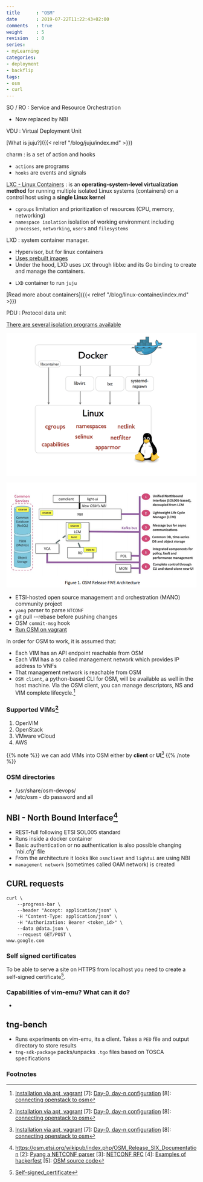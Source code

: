```yaml
---
title      : "OSM"
date       : 2019-07-22T11:22:43+02:00
comments   : true
weight     : 5
revision   : 0
series:
- myLearning
categories:
- deployment
- backflip
tags:
- osm
- curl
---
```


SO / RO
: Service and Resource Orchestration
* Now replaced by NBI

VDU
: Virtual Deployment Unit

[What is juju?]({{< relref "/blog/juju/index.md" >}})

charm
: is a set of action and hooks
+ `actions` are programs
+ `hooks` are events and signals

[LXC - Linux Containers](https://en.wikipedia.org/wiki/LXC)
: is an **operating-system-level virtualization method** for running multiple isolated Linux systems (containers) on a control host using a **single Linux kernel**
* `cgroups` limitation and prioritization of resources (CPU, memory, networking)
* `namespace isolation` isolation of working environment including `processes`, `networking`, `users` and `filesystems`

LXD
: system container manager.
* Hypervisor, but for linux containers
* [Uses prebuilt images](https://uk.images.linuxcontainers.org/)
* Under the hood, LXD uses `LXC` through liblxc and its Go binding to create and manage the containers.
+ `LXD` container to run `juju`

[Read more about containers]({{< relref "/blog/linux-container/index.md" >}})

PDU
: Protocol data unit

[There are several isolation programs available](https://blog.docker.com/2014/03/docker-0-9-introducing-execution-drivers-and-libcontainer/)

![Isolation programs](docker-execdriver-diagram.png)

![OSM Architecture](OSM-architecture.png)

* ETSI-hosted open source management and orchestration (MANO) community project
* `yang` parser to parse `NTCONF`
* git pull --rebase before pushing changes
* OSM `commit-msg` hook
* [Run OSM on vagrant](https://osm.etsi.org/wikipub/index.php/How_to_run_OSM_on_Vagrant)

In order for OSM to work, it is assumed that:

+ Each VIM has an API endpoint reachable from OSM
+ Each VIM has a so called management network which provides IP address to VNFs
+ That management network is reachable from OSM
+ `OSM client`, a python-based CLI for OSM, will be available as well in the host machine. Via the OSM client, you can manage descriptors, NS and VIM complete lifecycle.[^6]

### Supported VIMs[^6]

1. OpenVIM
2. OpenStack
3. VMware vCloud
4. AWS

{{% note %}}
we can add VIMs into OSM either by **client** or **UI**[^6]
{{% /note %}}

### OSM directories

* /usr/share/osm-devops/
* /etc/osm - db password and all


## NBI - North Bound Interface[^1]

* REST-full following ETSI SOL005 standard
* Runs inside a docker container
* Basic authentication or no authentication is also possible changing 'nbi.cfg' file
* From the architecture it looks like `osmclient` and `lightui` are using NBI
* `management network` (sometimes called OAM network) is created

## CURL requests

```
curl \
    --progress-bar \
    --header "Accept: application/json" \
    -H "Content-Type: application/json" \
    -H "Authorization: Bearer <token_id>" \
    --data @data.json \
    --request GET/POST \
www.google.com
```

### Self signed certificates

To be able to serve a site on HTTPS from localhost you need to create a self-signed certificate[^9].


### Capabilities of vim-emu? What can it do?

*

## tng-bench

* Runs experiments on vim-emu, its a client. Takes a `PED` file and output directory to store results
* `tng-sdk-package` packs/unpacks `.tgo` files based on TOSCA specifications
### Footnotes

[^1]: https://osm.etsi.org/wikipub/index.php/OSM_Release_SIX_Documentation
[2]: [Pyang a NETCONF parser](https://github.com/mbj4668/pyang)
[3]: [NETCONF RFC](https://tools.ietf.org/html/rfc6241)
[4]: [Examples of hackerfest](https://osm.etsi.org/wikipub/index.php/Examples_from_OSM_Hackfests#Hackfest_material)
[5]: [OSM source code](https://osm.etsi.org/gitweb/)
[^6]: [Installation via apt, vagrant](https://osm.etsi.org/wikipub/index.php/OSM_Release_SIX)
[7]: [Day-0, day-n configuration](https://community.cisco.com/t5/nso-developer-hub-blogs/day-1-day-0-day-1-day-2-n-configurations/ba-p/3658255)
[8]: [connecting openstack to osm](https://osm.etsi.org/wikipub/index.php/Openstack_configuration)
[^9]: [Self-signed_certificate](https://en.wikipedia.org/wiki/Self-signed_certificate)
[^10]: [openstack presentation](https://www.openstack.org/assets/presentation-media/Achieving-end-to-end-NFV-with-OpenStack-and-Open-Source-MANO.pdf)
